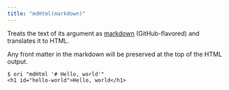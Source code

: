 ```yaml
---
title: "mdHtml(markdown)"
---
```


Treats the text of its argument as [markdown](https://github.github.com/gfm/) (GitHub-flavored) and translates it to HTML.

Any front matter in the markdown will be preserved at the top of the HTML output.

```console
$ ori "mdHtml '# Hello, world'"
<h1 id="hello-world">Hello, world</h1>
```
